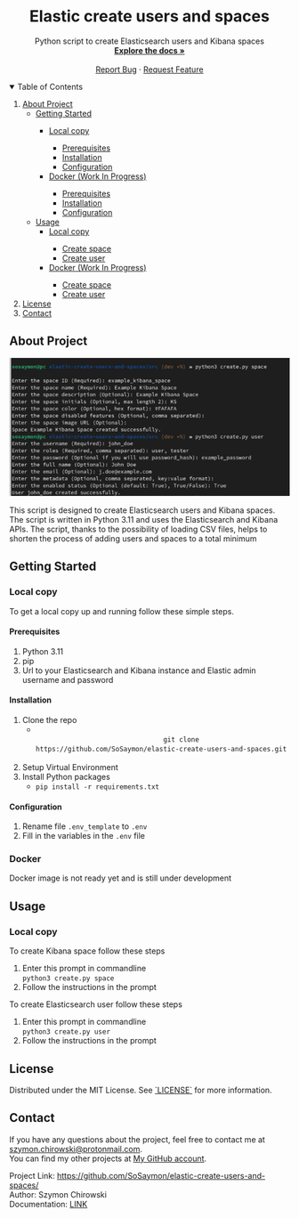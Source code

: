 <!-- Project Overview -->
<div>
  <h1 align="center">Elastic create users and spaces</h1>

  <p align="center">
    Python script to create Elasticsearch users and Kibana spaces
    <br />
    <a href="https://sosaymon.github.io/elastic-create-users-and-spaces/"><strong>Explore the docs »</strong></a>
    <br />
    <br />
    <a href="https://github.com/SoSaymon/elastic-create-users-and-spaces/issues">Report Bug</a>
    ·
    <a href="https://github.com/SoSaymon/elastic-create-users-and-spaces/issues">Request Feature</a>
  </p>
</div>

<!-- Table of Contents -->
<details open="open">
  <summary>Table of Contents</summary>
  <ol>
    <li>
      <a href="#about-project">About Project</a>
      <ul>
        <li><a href="#getting-started">Getting Started</a></li>
        <ul>
          <li><a href="#local-copy">Local copy</a></li>
            <ul>
              <li><a href="#prerequisites-lc">Prerequisites</a></li>
              <li><a href="#installation-lc">Installation</a></li>
              <li><a href="#configuration-lc">Configuration</a></li>
            </ul>
          <li><a href="#docker">Docker (Work In Progress)</a></li>
            <ul>
              <li><a href="#prerequisites-d">Prerequisites</a></li>
              <li><a href="#installation-d">Installation</a></li>
              <li><a href="#configuration-d">Configuration</a></li>
            </ul>
        </ul>
        <li><a href="#usage">Usage</a>
          <ul>
            <li><a href="#usage-lc">Local copy</a></li>
                <ul>
                  <li><a href="#create-space-lc">Create space</a></li>
                  <li><a href="#create-user-lc">Create user</a></li>
                </ul>
            <li><a href="#usage-d">Docker (Work In Progress)</a></li>
                <ul>
                  <li><a href="#create-space-d">Create space</a></li>
                  <li><a href="#create-user-d">Create user</a></li>
                </ul>
          </ul>
        </li>
      </ul>
    </li>
    <li><a href="#license">License</a></li>
    <li><a href="#contact">Contact</a></li>
  </ol>
</details>

<!-- About Project -->
<section>
    <div>
        <h1 id="about-project">About Project</h1>
        <img src="docs/images_readme/product-screenshot.png" alt="product screenshot">
        <p>
        This script is designed to create Elasticsearch users and Kibana spaces. The script is written in Python 3.11 and uses the Elasticsearch and Kibana APIs. The script, thanks to the possibility of loading CSV files, helps to shorten the process of adding users and spaces to a total minimum
        </p>
    </div>
    <div>
        <h2 id="getting-started">Getting Started</h2>
        <div>
            <h3 id="local-copy">Local copy</h3>
            <p>
            To get a local copy up and running follow these simple steps.
            </p>
            <h4 id="prerequisites-lc">Prerequisites</h4>
            <ol>
                <li>Python 3.11</li>
                <li>pip</li>
                <li>Url to your Elasticsearch and Kibana instance and Elastic admin username and password</li>
            </ol>
            <h4 id="installation-lc">Installation</h4>
            <ol>
                <li>
                    Clone the repo
                    <ul>
                        <li>
                            <code>
                                git clone https://github.com/SoSaymon/elastic-create-users-and-spaces.git
                            </code>
                        </li>
                    </ul>
                </li>
                <li>
                    Setup Virtual Environment
                <li>
                    Install Python packages
                    <ul>
                        <li><code>pip install -r requirements.txt</code></li>
                    </ul>
                </li>
            </ol>
            <h4 id="configuration-lc">Configuration</h4>
            <ol>
                <li>Rename file <code>.env_template</code> to <code>.env</code></li>
                <li>Fill in the variables in the <code>.env</code> file</li>
            </ol>
        </div>
        <div>
            <h3 id="docker">Docker</h3>
            <p>Docker image is not ready yet and is still under development</p>
        </div>
    </div>
    <div>
        <h2 id="usage">Usage</h2>
        <div>
            <h3 id="usage-lc">Local copy</h3>
            <div>
                <p id="create-space-lc">To create Kibana space follow these steps</p>
                <ol>
                    <li>
                        Enter this prompt in commandline<br/>
                        <code>python3 create.py space</code>
                    </li>
                    <li>
                        Follow the instructions in the prompt
                    </li>
                </ol>
                <p id="create-user-lc">To create Elasticsearch user follow these steps</p>
                <ol>
                    <li>
                        Enter this prompt in commandline<br/>
                        <code>python3 create.py user</code>
                    </li>
                    <li>
                        Follow the instructions in the prompt
                    </li>
                </ol>
            </div>
        </div>
    </div>
    <div>
        <h2 id="license">License</h2>
        <p>
            Distributed under the MIT License. See <a href="LICENSE">`LICENSE`</a> for more information.
        </p>
    </div>
    <div>
        <h2 id="contact">Contact</h2>
        <p>
            If you have any questions about the project, feel free to contact me at <a href="mailto:szymon.chirowski@protonmail.com">szymon.chirowski@protonmail.com</a>.<br/>
            You can find my other projects at <a href="https://github.com/SoSaymon/">My GitHub account</a>.
        </p>
        <p>
            Project Link: <a href="https://github.com/SoSaymon/elastic-create-users-and-spaces/">https://github.com/SoSaymon/elastic-create-users-and-spaces/</a><br/>
            Author: Szymon Chirowski <br/>
            Documentation: <a href="">LINK</a>
        </p>
    </div>
</section>
